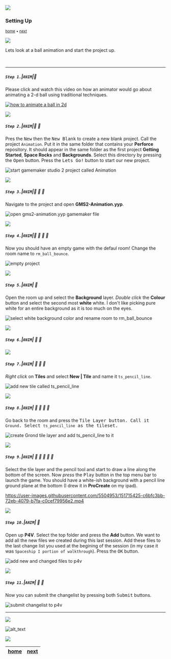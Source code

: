 ![](../images/line3.png)

### Setting Up

<sub>[home](../README.md#user-content-gms2-animation---table-of-contents) • [next](../bounce-ball/README.md#user-content-get-ball-to-bounce)</sub>

![](../images/line3.png)

Lets look at a ball animation and start the project up.

<br>

---


##### `Step 1.`\|`ANIM`|:small_blue_diamond:

Please click and watch this video on how an animator would go about animating a 2-d ball using traditional techniques.

[![how to animate a ball in 2d](https://img.youtube.com/vi/oJvGHbUHYWU/0.jpg)](https://www.youtube.com/watch?v=oJvGHbUHYWU)

![](../images/line2.png)

##### `Step 2.`\|`ANIM`|:small_blue_diamond: :small_blue_diamond: 

Pres the <kbd>New</kbd> then the <kbd>New Blank</kbd> to create a new blank project. Call the project `Animation`. Put it in the same folder that contains your **Perforce** repository. It should appear in the same folder as the first project **Getting Started**, **Space Rocks** and **Backgrounds**. Select this directory by pressing the <kbd>Open</kbd> button. Press the <kbd>Lets Go!</kbd> button to start our new project.

![start gamemaker studio 2 project called Animation](images/newProject.png)

![](../images/line2.png)

##### `Step 3.`\|`ANIM`|:small_blue_diamond: :small_blue_diamond: :small_blue_diamond:

Navigate to the project and open **GMS2-Animation.yyp**.

![open gms2-animation.yyp gamemaker file](images/GMS2-Animation.png)


![](../images/line2.png)

##### `Step 4.`\|`ANIM`|:small_blue_diamond: :small_blue_diamond: :small_blue_diamond: :small_blue_diamond:

Now you should have an empty game with the defaul room! Change the room name to `rm_ball_bounce`.

![empty project](images/blankProject.png)

![](../images/line2.png)

##### `Step 5.`\|`ANIM`| :small_orange_diamond:

 Open the room up and select the **Background** layer.  *Double click* the **Colour** button and select the second most **white** white.  I don't like picking pure white for an entire background as it is too much on the eyes.

![select white background color and rename room to rm_ball_bounce](images/setBackgroundColor.png)

![](../images/line2.png)

##### `Step 6.`\|`ANIM`| :small_orange_diamond: :small_blue_diamond:



![](../images/line2.png)

##### `Step 7.`\|`ANIM`| :small_orange_diamond: :small_blue_diamond: :small_blue_diamond:


*Right click* on **Tiles** and select **New | Tile** and name it `ts_pencil_line`.

![add new tile called ts_pencil_line](images/pencilLineTS.png)

![](../images/line2.png)

##### `Step 8.`\|`ANIM`| :small_orange_diamond: :small_blue_diamond: :small_blue_diamond: :small_blue_diamond:

Go back to the room and press the <kbd>Tile Layer<kbd> button.  Call it `Ground`.  Select `ts_pencil_line` as the tileset.

![create Grond tile layer and add ts_pencil_line to it](images/addGroundLayer.png)

![](../images/line2.png)

##### `Step 9.`\|`ANIM`| :small_orange_diamond: :small_blue_diamond: :small_blue_diamond: :small_blue_diamond: :small_blue_diamond:

Select the tile layer and the pencil tool and start to draw a line along the bottom of the screen. Now *press* the <kbd>Play</kbd> button in the top menu bar to launch the game. You should have a white-ish background with a pencil line ground plane at the bottom (I drew it in **ProCreate** on my ipad).

https://user-images.githubusercontent.com/5504953/151715425-c6bfc3bb-72eb-4079-b7fa-c0cef79956e2.mp4

![](../images/line2.png)

##### `Step 10.`\|`ANIM`| :large_blue_diamond:

Open up **P4V**.  Select the top folder and press the **Add** button.  We want to add all the new files we created during this last session.  Add these files to the last change list you used at the begining of the session (in my case it was `Spaceship I portion of walkthrough`). Press the <kbd>OK</kbd> button.

![add new and changed files to p4v](images/add.png)

![](../images/line2.png)

##### `Step 11.`\|`ANIM`| :large_blue_diamond: :small_blue_diamond: 
Now you can submit the changelist by pressing both <kbd>Submit</kbd> buttons.

![submit changelist to p4v](images/submit.png)

___


![](../images/line.png)

<!-- <img src="https://via.placeholder.com/1000x100/45D7CA/000000/?text=Next Up - Get Ball to Bounce"> -->
![alt_text](images/banner.png)

![](../images/line.png)

[home](../README.md#user-content-gms2-animation---table-of-contents) | [next](../bounce-ball/README.md#user-content-get-ball-to-bounce)|
|---|---|
